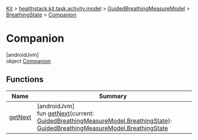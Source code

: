 
[Kit](../../../../../kit.html) > [healthstack.kit.task.activity.model](../../../index.html) > [GuidedBreathingMeasureModel](../../index.html) > [BreathingState](../index.html) > [Companion](index.html)



# Companion



[androidJvm]\
object [Companion](index.html)



## Functions


| Name | Summary |
|---|---|
| [getNext](get-next.html) | [androidJvm]<br>fun [getNext](get-next.html)(current: [GuidedBreathingMeasureModel.BreathingState](../index.html)): [GuidedBreathingMeasureModel.BreathingState](../index.html) |

